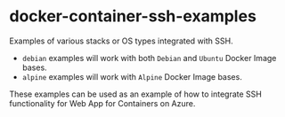 # docker-container-ssh-examples
Examples of various stacks or OS types integrated with SSH.

- `debian` examples will work with both `Debian` and `Ubuntu` Docker Image bases.
- `alpine` examples will work with `Alpine` Docker Image bases.

These examples can be used as an example of how to integrate SSH functionality for Web App for Containers on Azure.
